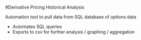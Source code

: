 #Derivative Pricing Historical Analysis

Automation tool to pull data from SQL database of options data

- Automates SQL queries
- Exports to csv for further analysis / graphing / aggregation
